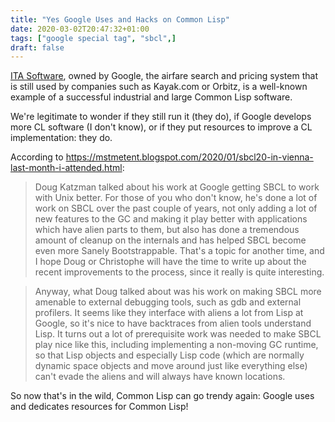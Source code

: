 ```yaml
---
title: "Yes Google Uses and Hacks on Common Lisp"
date: 2020-03-02T20:47:32+01:00
tags: ["google special tag", "sbcl",]
draft: false
---
```


[ITA Software](https://en.wikipedia.org/wiki/ITA_Software), owned by
Google, the airfare search and pricing system that is still used by
companies such as Kayak.com or Orbitz, is a well-known example of a
successful industrial and large Common Lisp software.

We're legitimate to wonder if they still run it (they do), if Google
develops more CL software (I don't know), or if they put resources to
improve a CL implementation: they do.

According to https://mstmetent.blogspot.com/2020/01/sbcl20-in-vienna-last-month-i-attended.html:

> Doug Katzman talked about his work at Google getting SBCL to work with Unix better. For those of you who don't know, he's done a lot of work on SBCL over the past couple of years, not only adding a lot of new features to the GC and making it play better with applications which have alien parts to them, but also has done a tremendous amount of cleanup on the internals and has helped SBCL become even more Sanely Bootstrappable. That's a topic for another time, and I hope Doug or Christophe will have the time to write up about the recent improvements to the process, since it really is quite interesting.

> Anyway, what Doug talked about was his work on making SBCL more amenable to external debugging tools, such as gdb and external profilers. It seems like they interface with aliens a lot from Lisp at Google, so it's nice to have backtraces from alien tools understand Lisp. It turns out a lot of prerequisite work was needed to make SBCL play nice like this, including implementing a non-moving GC runtime, so that Lisp objects and especially Lisp code (which are normally dynamic space objects and move around just like everything else) can't evade the aliens and will always have known locations.


So now that's in the wild, Common Lisp can go trendy again: Google uses and dedicates resources for Common Lisp!
